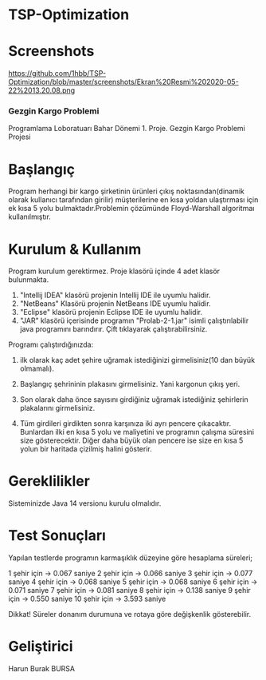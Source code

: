# TSP-Optimization


# Screenshots #


https://github.com/1hbb/TSP-Optimization/blob/master/screenshots/Ekran%20Resmi%202020-05-22%2013.20.08.png


### Gezgin Kargo Problemi ###

Programlama Loboratuarı Bahar Dönemi 1. Proje. Gezgin Kargo Problemi Projesi

# Başlangıç #


Program herhangi bir kargo şirketinin ürünleri çıkış noktasından(dinamik olarak kullanıcı tarafından girilir) müşterilerine
en kısa yoldan ulaştırması için ek kısa 5 yolu bulmaktadır.Problemin çözümünde Floyd-Warshall algoritmaı kullanılmıştır.




# Kurulum & Kullanım #


Program kurulum gerektirmez. Proje klasörü içinde 4 adet klasör bulunmakta.

1) "Intellij IDEA" klasörü projenin Intellij IDE ile uyumlu halidir.
2) "NetBeans" Klasörü projenin NetBeans IDE uyumlu halidir.
3) "Eclipse" klasörü projenin Eclipse IDE ile uyumlu halidir.
4) "JAR" klasörü içerisinde programın "Prolab-2-1.jar" isimli çalıştırılabilir
    java programını barındırır. Çift tıklayarak çalıştırabilirsiniz.


Programı çalıştırdığınızda:
1) ilk olarak kaç adet şehire uğramak istediğinizi girmelisiniz(10 dan büyük olmamalı).  

2) Başlangıç şehrininin plakasını girmelisiniz. Yani kargonun çıkış yeri.

3) Son olarak daha önce sayısını girdiğiniz uğramak istediğiniz şehirlerin plakalarını girmelisiniz.

4) Tüm girdileri girdikten sonra karşınıza iki ayrı pencere çıkacaktır.
 Bunlardan ilki en kısa 5 yolu ve maliyetini ve programın çalışma süresini size gösterecektir.
 Diğer daha büyük olan pencere ise size en kısa 5 yolun bir haritada çizilmiş halini gösterir.




# Gereklilikler #


Sisteminizde Java 14 versionu kurulu olmalıdır.



# Test Sonuçları #

Yapılan testlerde programın karmaşıklık düzeyine göre hesaplama süreleri;

1 şehir için -> 0.067 saniye
2 şehir için -> 0.066 saniye
3 şehir için -> 0.077 saniye
4 şehir için -> 0.068 saniye
5 şehir için -> 0.068 saniye
6 şehir için -> 0.071 saniye
7 şehir için -> 0.081 saniye 
8 şehir için -> 0.138 saniye 
9 şehir için -> 0.550 saniye
10 şehir için -> 3.593 saniye

Dikkat! Süreler donanım durumuna ve rotaya göre değişkenlik gösterebilir.


# Geliştirici #

Harun Burak BURSA
